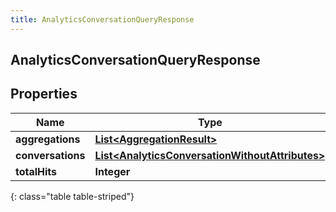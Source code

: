 ```yaml
---
title: AnalyticsConversationQueryResponse
---
```


## AnalyticsConversationQueryResponse

## Properties

| Name              | Type                                                                                                                     | Description | Notes      |
| ----------------- | ------------------------------------------------------------------------------------------------------------------------ | ----------- | ---------- |
| **aggregations**  | <!----><!---->[**List&lt;AggregationResult&gt;**](AggregationResult.md)<!---->                                           |             | [optional] |
| **conversations** | <!----><!---->[**List&lt;AnalyticsConversationWithoutAttributes&gt;**](AnalyticsConversationWithoutAttributes.md)<!----> |             | [optional] |
| **totalHits**     | <!----><!---->**Integer**<!---->                                                                                         |             | [optional] |

{: class="table table-striped"}
